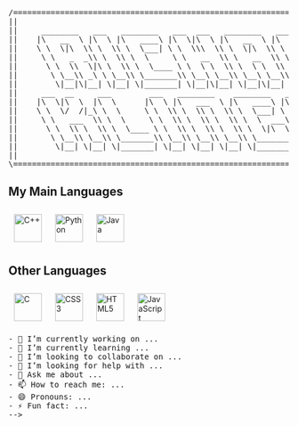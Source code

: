 <pre>/========================================================================================\
||                                                                                      ||
||     ________   ___   ________   ___  ___   ________   ________   ________            ||
||    |\   __  \ |\  \ |\   ____\ |\  \|\  \ |\   __  \ |\   __  \ |\   ___ \           ||
||    \ \  \|\  \\ \  \\ \  \___| \ \  \\\  \\ \  \|\  \\ \  \|\  \\ \  \_|\ \          ||
||     \ \   _  _\\ \  \\ \  \     \ \   __  \\ \   __  \\ \   _  _\\ \  \ \\ \         ||
||      \ \  \\  \|\ \  \\ \  \____ \ \  \ \  \\ \  \ \  \\ \  \\  \|\ \  \_\\ \        ||
||       \ \__\\ _\ \ \__\\ \_______\\ \__\ \__\\ \__\ \__\\ \__\\ _\ \ \_______\       ||
||        \|__|\|__| \|__| \|_______| \|__|\|__| \|__|\|__| \|__|\|__| \|_______|       ||
||     ___  __     ___        ___   ________    ________   _______    ________          ||
||    |\  \|\  \  |\  \      |\  \ |\   ___  \ |\   ____\ |\  ___ \  |\   __  \         ||
||    \ \  \/  /|_\ \  \     \ \  \\ \  \\ \  \\ \  \___| \ \   __/| \ \  \|\  \        ||
||     \ \   ___  \\ \  \     \ \  \\ \  \\ \  \\ \  \  ___\ \  \_|/__\ \   _  _\       ||
||      \ \  \\ \  \\ \  \____ \ \  \\ \  \\ \  \\ \  \|\  \\ \  \_|\ \\ \  \\  \|      ||
||       \ \__\\ \__\\ \_______\\ \__\\ \__\\ \__\\ \_______\\ \_______\\ \__\\ _\      ||
||        \|__| \|__| \|_______| \|__| \|__| \|__| \|_______| \|_______| \|__|\|__|     ||
||                                                                                      ||
\========================================================================================/</pre>

## My Main Languages
<p>
<img style="margin: 10px" src="https://abrudz.github.io/logos/CPlusPlus.svg" alt="C++" height="50" />  
<img style="margin: 10px" src="https://abrudz.github.io/logos/Python.svg" alt="Python" height="50" />  
<img style="margin: 10px" src="https://abrudz.github.io/logos/Java.svg" alt="Java" height="50" /> 
</p>

## Other Languages
<p>
<img style="margin: 10px" src="https://profilinator.rishav.dev/skills-assets/c-original.svg" alt="C" height="50" />  
<img style="margin: 10px" src="https://profilinator.rishav.dev/skills-assets/css3-original-wordmark.svg" alt="CSS3" height="50" />
<img style="margin: 10px" src="https://profilinator.rishav.dev/skills-assets/html5-original-wordmark.svg" alt="HTML5" height="50" /> 
<img style="margin: 10px" src="https://abrudz.github.io/logos/JS.svg" alt="JavaScript" height="50" /> 
</p>
<pre>
- 🔭 I’m currently working on ...
- 🌱 I’m currently learning ...
- 👯 I’m looking to collaborate on ...
- 🤔 I’m looking for help with ...
- 💬 Ask me about ...
- 📫 How to reach me: ...
- 😄 Pronouns: ...
- ⚡ Fun fact: ...
-->
</pre>

